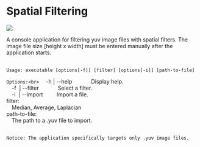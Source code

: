 # Spatial Filtering

[![](https://img.shields.io/github/last-commit/alexvarip/SpatialFiltering?style=plastic)](https://github.com/alexvarip/SpatialFiltering/)

A console application for filtering yuv image files with spatial filters. The image file size [height x width] must be entered manually after the application starts. <br><br>
```
Usage: executable [options[-f]] [filter] [options[-i]] [path-to-file]
```
`Options:<br>`
&emsp;-h | --help  &emsp;&emsp;&emsp; Display help.<br>
&emsp;-f&nbsp; | --filter  &emsp;&emsp;&emsp; Select a filter.<br>
&emsp;-i&nbsp; | --import  &emsp;&emsp; Import a file.<br>
filter: <br>
&emsp;Median, Average, Laplacian <br>
path-to-file: <br>
&emsp;The path to a .yuv file to import.<br>


<br> `Notice: The application specifically targets only .yuv image files.`
